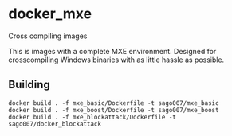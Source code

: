 # docker_mxe
Cross compiling images

This is images with a complete MXE environment. 
Designed for crosscompiling Windows binaries with as little hassle as possible.

## Building

```
docker build . -f mxe_basic/Dockerfile -t sago007/mxe_basic
docker build . -f mxe_boost/Dockerfile -t sago007/mxe_boost
docker build . -f mxe_blockattack/Dockerfile -t sago007/docker_blockattack
```
